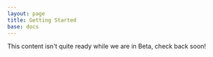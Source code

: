 ```yaml
---
layout: page
title: Getting Started
base: docs
---
```


This content isn't quite ready while we are in Beta, check back soon!